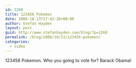 ```yaml
---
id: 1268
title: 123456 Pokemon
date: 2008-10-13T17:42:20+00:00
author: Stefan Hayden
layout: post
guid: http://www.stefanhayden.com/blog/?p=1268
permalink: /blog/2008/10/13/123456-pokemon/
categories:
  - video
---
```

123456 Pokemon. Who you going to vote for? Barack Obama!

<object width="425" height="344"><param name="movie" value="http://www.youtube.com/v/ZlVUXLBJg14&hl=en&fs=1"></param><param name="allowFullScreen" value="true"></param><embed src="http://www.youtube.com/v/ZlVUXLBJg14&hl=en&fs=1" type="application/x-shockwave-flash" allowfullscreen="true" width="425" height="344"></embed></object>